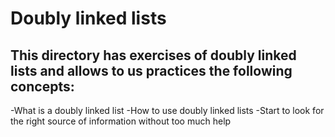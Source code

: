 # Doubly linked lists

## This directory has exercises of doubly linked lists and allows to us practices the following concepts:

-What is a doubly linked list
-How to use doubly linked lists
-Start to look for the right source of information without too much help
